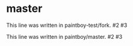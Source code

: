 # master

This line was written in paintboy-test/fork. #2 #3

This line was written in paintboy/master. #2 #3
